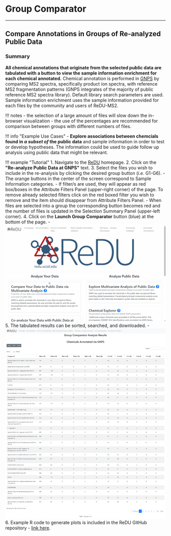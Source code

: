 # Group Comparator

---

## Compare Annotations in Groups of Re-analyzed Public Data

### Summary
**All chemical annotations that originate from the selected public data are tabulated with a button to view the sample information enrichment for each chemical annotated.** Chemical annotation is performed in [GNPS](https://gnps.ucsd.edu/ProteoSAFe/static/gnps-splash2.jsp) by comparing MS2 spectra, specifically product ion spectra, with reference MS2 fragmentation patterns (GNPS integrates of the majority of public reference MS2 spectra library). Default library search parameters are used. Sample information enrichment uses the sample information provided for each files by the community and users of ReDU-MS2.

!!! notes
	- the selection of a large amount of files will slow down the in-browser visualization
	- the use of the percentages are recommended for comparison between groups with different numbers of files.

!!! info "Example Use Cases"
	- **Explore associations between chemcials found in *a subset of* the public data** and sample information in order to test or develop hypotheses. The information could be used to guide follow up analysis using public data that might be relevant.
 
!!! example "Tutorial"
	1. Navigate to the [ReDU](https://redu.ucsd.edu/) homepage.
	2. Click on the **"Re-analyze Public Data at GNPS"** text.
	3. Select the files you wish to include in the re-analysis by clicking the desired group button (*i.e.* G1-G6).
		- The orange buttons in the center of the screen correspond to Sample Information categories.
		- If filter/s are used, they will appear as red box/boxes in the Attribute Filters Panel (upper-right corner) of the page. To remove already selected filters click on the red boxed filter you wish to remove and the item should disappear from Attribute Filters Panel.
		- When files are selected into a group the corresponding button becomes red and the number of files is updated in the Selection Summary Panel (upper-left corner).
	4. Click on the **Launch Group Comparator** button (blue) at the bottom of the page.
		- ![group_comparator](images/group_comparator.gif)
	5. The tabulated results can be sorted, searched, and downloaded.
		- ![group_comparator](images/group_comparator_results.png)
	6. Example R code to generate plots is included in the ReDU GitHub repository - [link here](https://github.com/mwang87/ReDU-MS2-GNPS/tree/master/examples/Figure1/Group_Comparator).

